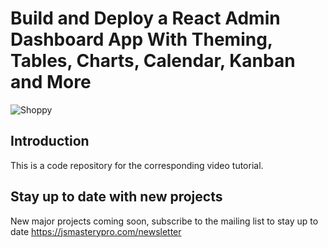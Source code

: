 # Build and Deploy a React Admin Dashboard App With Theming, Tables, Charts, Calendar, Kanban and More

![Shoppy](https://i.ibb.co/W6g39w3/image.png)

## Introduction

This is a code repository for the corresponding video tutorial.

## Stay up to date with new projects

New major projects coming soon, subscribe to the mailing list to stay up to date https://jsmasterypro.com/newsletter
